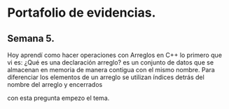 # Portafolio de evidencias.

## Semana 5.

Hoy aprendí como hacer operaciones con Arreglos en C++
lo primero que vi es:
¿Qué es una declaración arreglo?
es un conjunto de datos que se almacenan en memoria de manera contigua con el mismo nombre. Para diferenciar los elementos de un arreglo se utilizan índices detrás del nombre del arreglo y encerrados

con esta pregunta empezo el tema.
